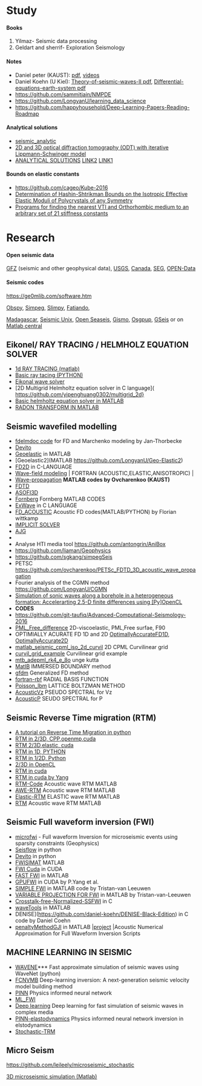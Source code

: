 # Study 

#### Books

1. Yilmaz- Seismic data processing
2. Geldart and sherrif- Exploration Seismology

#### Notes

* Daniel peter (KAUST): [pdf](https://github.com/danielpeter/teaching-computational-geophysics ), [videos](https://www.youtube.com/watch?v=t_sJcFkU4Nc&list=PL7cRg1PSqkYsqmMVC_6SZjj6Oh9WesDig)
* Daniel Koehn (U Kiel): [Theory-of-seismic-waves-II pdf](https://github.com/daniel-koehn/Theory-of-seismic-waves-II), [Differential-equations-earth-system pdf ](https://github.com/daniel-koehn/Differential-equations-earth-system)
* https://github.com/sammitjain/NMPDE
* https://github.com/LongyanU/learning_data_science
* https://github.com/happyhousehold/Deep-Learning-Papers-Reading-Roadmap

#### Analytical solutions 

* [seismic_analytic](https://github.com/gfabieno/seismic_analytic) 
* [2D and 3D optical diffraction tomography (ODT) with iterative Lippmann-Schwinger model](https://github.com/YangFangShu/Lippmann-Schwinger)
* [ANALYTICAL SOLUTIONS](https://github.com/LongyanU/Geo-elastic3) [LINK2](https://github.com/LongyanU/Geo-Elastic2)   [LINK1](https://github.com/LongyanU/Geo-Elastic) 

#### Bounds on elastic constants 

* https://github.com/cageo/Kube-2016
* [Determination of Hashin-Shtrikman Bounds on the Isotropic Effective Elastic Moduli of Polycrystals of any Symmetry](https://github.com/cageo/Brown-2015)
* [Programs for finding the nearest VTI and Orthorhombic medium to an arbitrary set of 21 stiffness constants](https://software.seg.org/2005/0001/index.html)



# Research 

#### Open seismic data 

[GFZ](https://dataservices.gfz-potsdam.de/portal/) (seismic and other geophysical data), [USGS](https://www.usgs.gov/programs/cmhrp), [Canada](http://gdr.agg.nrcan.gc.ca/gdrdap/dap/search-eng.php), [SEG](https://wiki.seg.org/wiki/Open_data), [OPEN-Data](https://data.world/datasets/open-data)



#### Seismic codes

https://ge0mlib.com/software.htm

[Obspy](https://github.com/obspy/obspy), [Simpeg](https://github.com/simpeg/simpeg), [Slimpy](https://github.com/slimgroup/SLIMpy), [Fatiando](https://github.com/fatiando/fatiando), 

[Madagascar](https://github.com/ahay ), [Seismic Unix](https://github.com/JohnWStockwellJr/SeisUnix),
[Open Seaseis](https://github.com/JohnWStockwellJr/OpenSeaSeis), 
[Gismo](https://github.com/geoscience-community-codes/GISMO), [Osgpup](https://github.com/mheriyanto/OSGPUP), [GSeis](https://github.com/kerim371/G_Seis) or on [Matlab central](https://in.mathworks.com/matlabcentral/mlc-downloads/downloads/f39a635d-d166-4396-9b6a-65bc4b78db4b/a670c38e-2653-4226-aee8-1c3eb4553534/images/screenshot.jpg)



## Eikonel/ RAY TRACING / HELMHOLZ EQUATION SOLVER
* [1d RAY TRACING (matlab)](https://github.com/TcheL/RT1D|) 
* [Basic ray tacing (PYTHON)](https://github.com/jmcmahan/basic_numpy_raytracer) 
* [Eikonal wave solver](https://github.com/antongrin/eikonal-tutorial)
* [2D Multigrid  Helmholtz equation solver in C language]( https://github.com/yipenghuang0302/multigrid_2d}   
* [Basic helmholtz equation solver in MATLAB](https://github.com/jmcmahan/Basic-2D-Helmholtz-Solver) 
* [RADON TRANSFORM IN MATLAB](https://github.com/cageo/Schultz-2012)


## Seismic wavefiled modelling 
* [fdelmdoc code](https://github.com/JanThorbecke/OpenSource) for FD and Marchenko modeling by Jan-Thorbecke 
* [Devito](https://github.com/slimgroup/Devito-Examples)          
* [Geoelastic](https://github.com/LongyanU/Geo-elastic3)          in MATLAB
* [Geoelastic2](MATLAB https://github.com/LongyanU/Geo-Elastic2)  
* [FD2D](https://github.com/LongyanU/FD2D_ModelPre )             in C-LANGUAGE
* [Wave-field modeling](https://github.com/lupanlpb/numerical-modeling-of-wave-field) | FORTRAN (ACOUSTIC,ELASTIC,ANISOTROPIC)  |
* [Wave-propagation](https://github.com/ovcharenkoo/WaveProp_in_MATLAB )  **MATLAB codes by Ovcharenkoo (KAUST)**
* [FDTD](https://github.com/ovcharenkoo/CUDA_FDTD_2D_acoustic_wave_propagation)
* [ASOFI3D](https://github.com/swag-kaust/ASOFI3D)     
* [Fornberg](https://github.com/LongyanU/Fornberg)     Fornberg  MATLAB   CODES
* [ExWave](https://github.com/LongyanU/SOFTX_2018_172) in C LANGUAGE 
* [FD_ACOUSTIC](https://github.com/florianwittkamp/FD_ACOUSTIC) Acoustic FD codes(MATLAB/PYTHON) by Florian wittkamp
* [IMPLICIT SOLVER](https://github.com/LongyanU/Implicit2) 
* [AJG](https://github.com/LongyanU/AJG)
* 
* Analyse HTI media tool  https://github.com/antongrin/AniBox
* https://github.com/liaman/Geophysics 
* https://github.com/sgkang/simpegSeis
* PETSC https://github.com/ovcharenkoo/PETSc_FDTD_3D_acoustic_wave_propagation
* Fourier analysis of the CGMN method   https://github.com/LongyanU/CGMN
* [Simulation of sonic waves along a borehole in a heterogeneous formation: Accelerarting 2.5-D finite differences using [Py]OpenCL](https://github.com/cageo/Iturraran-Viveros-2013/blob/master/FD25D_CL.py)
* **CODES**  
* https://github.com/git-taufiq/Advanced-Computational-Seismology-2016
* [PML_Free_difference](https://github.com/seismobassoon/PML_Free_difference) 2D-viscoelastic, PML,Free surfae, F90
* OPTIMIALLY ACURATE FD 1D  and 2D [OptimallyAccurateFD1D](https://github.com/seismobassoon/OptimallyAccurateFD1D), [OptimallyAccurate2D](https://github.com/seismobassoon/OptimallyAccurate2D) 
* [matlab_seismic_cpml_iso_2d_curvil](https://github.com/ovcharenkoo/matlab_seismic_cpml_iso_2d_curvil) 2D CPML Curvilinear grid 
* [curvil_grid_example](https://github.com/ovcharenkoo/curvil_grid_example)  Curvilinear grid example
* [mtb_adepml_rk4_e_8o](https://github.com/ovcharenkoo/mtb_adepml_rk4_e_8o) unge kutta 
* [MatIB](https://github.com/eldila/MatIB)  IMMERSED BOUNDARY method 
* [gfdm](https://github.com/ivan-pi/gfdm)  Generalized FD method
* [fortran-rbf](https://github.com/ivan-pi/fortran-rbf) RADIAL BASIS FUNCTION 
* [Poisson_lbm](https://github.com/ivan-pi/poisson_lbm) LATTICE BOLTZMAN METHOD 
* [AcousticVz](https://github.com/LongyanU/AcousticVz) PSEUDO SPECTRAL for Vz
* [AcousticP](https://github.com/LongyanU/AcousticP) SEUDO SPECTRAL for P


## Seismic Reverse Time migration (RTM)
* [A tutorial on Reverse Time Migration in python](https://github.com/antongrin/rtm-migration-tutorial/) 
* [RTM in 2/3D, CPP,openmp,cuda](https://github.com/brightskiesinc/Reverse_Time_Migration)
* [RTM 2/3D,elastic, cuda](https://github.com/GEOZ1/2D_and_3D_elastic_reverse_time_migration)
* [RTM in 1D, PYTHON](https://github.com/ar4/lsrtm_1d)
* [RTM in 1/2D, Python](https://github.com/geraldo7junior/python-rtm-algorithm)
* [2/3D in OpenCL](https://github.com/gfabieno/SeisCL)
* [RTM in cuda](https://software.seg.org/2019/0001/index.html)
* [RTM in cuda by Yang](https://github.com/cageo/Yang-2014)
* [RTM-Code](https://github.com/ejchicaq-unal/RTM-MatLab-Code) Acoustic wave RTM MATLAB 
* [AWE-RTM](https://github.com/AlbertZhangHIT/AWE-Reverve-Time-Migration)  Acoustic wave RTM MATLAB 
* [Elastic-RTM](https://github.com/zhoushiqi47/elastic-RTM-matlab) ELASTIC wave RTM MATLAB 
* [RTM](https://github.com/happyhousehold/Code_Matlab_RTM/ )  Acoustic wave RTM MATLAB


## Seismic Full waveform inversion (FWI)
* [microfwi](https://github.com/bshekar/microfwi) - Full waveform Inversion for microseismic events using sparsity constraints (Geophysics) 
* [Seisflow](https://github.com/happyhousehold/seisflows) in python
* [Devito]( https://github.com/AlbertZhangHIT/devito-fwi ) in python
* [FWISIMAT](https://github.com/sagarpgs/FWISIMAT) MATLAB
* [FWI Cuda](https://github.com/jedfang/FWI-using-temporal-fourth-FD-modelling) in CUDA 
* [FAST FWI](https://github.com/geobook2015/fastFWI) in MATLAB 
* [GPUFWI](https://software.seg.org/2015/0003/index.html) in  CUDA by P.Yang et al.
* [SIMPLE FWI](https://github.com/TristanvanLeeuwen/SimpleFWI) in MATLAB  code by Tristan-van Leeuwen
* [VARIABLE PROJECTION FOR FWI](https://github.com/TristanvanLeeuwen/Variable-Projection-for-FWI) in MATLAB by Tristan-van-Leeuwen
* [Crosstalk-free-Normalized-SSFWI](https://github.com/qingchenzhang/Crosstalk-free-Normalized-SSFWI) in C
* [waveTools](https://github.com/stephenshank/wavetools)            in  MATLAB 
* DENISE](https://github.com/daniel-koehn/DENISE-Black-Edition)    in C code by Daniel Coehn
* [penaltyMethodGJI](https://github.com/slimgroup/PenaltyMethodGJI)  in  MATLAB 
|[project](https://github.com/mikaelyuan/TPG4155-Project-Autumn-2018-10022-10024) |Acoustic Numerical Approximation for Full Waveform Inversion Scripts 


## MACHINE LEARNING IN SEISMIC 
* [WAVENE](https://github.com/benmoseley/seismic-simulation-wavenet)*** Fast approximate simulation of seismic waves using WaveNet (python)
* [FCNVMB](https://github.com/YangFangShu/FCNVMB-Deep-learning-based-seismic-velocity-model-building) Deep-learning inversion: A next-generation seismic velocity model building method
* [PINN](https://github.com/geobook2015/PINNeikonal/tree/master/codes) Physics informed neural network 
* [ML_FWI](https://github.com/Ursula-Iturraran/ML_full_wave_Inversion) 
* [Deep learning](https://github.com/benmoseley/seismic-simulation-complex-media) Deep learning for fast simulation of seismic waves in complex media 
* [PINN-elastodynamics](https://github.com/ovcharenkoo/PINN-elastodynamics) Physics informed neural network inversion in elstodynamics 
* [Stochastic-TRM](https://github.com/cwkinros/Stochastic-TRM)  

## Micro Seism

https://github.com/leileely/microseismic_stochastic

[3D microseismic simulation (Matlab)](https://github.com/leileely/microseismic_stochastic) 
